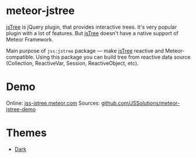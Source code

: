 # meteor-jstree

[jsTree](http://www.jstree.com/) is jQuery plugin, that provides interactive trees. It's very popular plugin with a lot of features. But [jsTree](http://www.jstree.com/) doesn't have a native support of Meteor Framework.

Main purpose of `jss:jstree` package — make [jsTree](http://www.jstree.com/) reactive and Meteor-compatible. Using this package you can build tree from reactive data source (Collection, ReactiveVar, Session, ReactiveObject, etc).

# Demo

Online: [jss-jstree.meteor.com](http://jss-jstree.meteor.com/)
Sources: [github.com/JSSolutions/meteor-jstree-demo](https://github.com/JSSolutions/meteor-jstree-demo)

# Themes

- [Dark](https://github.com/JSSolutions/meteor-jstree-dark-theme)
